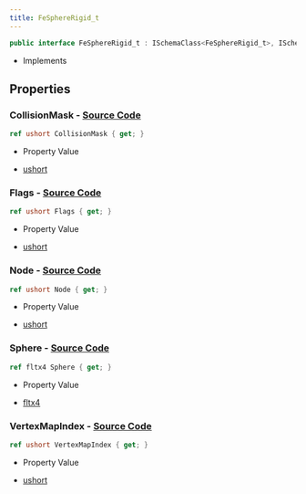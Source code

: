 ```yaml
---
title: FeSphereRigid_t
---
```


```csharp
public interface FeSphereRigid_t : ISchemaClass<FeSphereRigid_t>, ISchemaField, ISchemaClass, INativeHandle
```

- Implements

## Properties

### **CollisionMask** - [Source Code](https://github.com/swiftly-solution/swiftlys2/blob/main/managed/src/SwiftlyS2.Generated/Schemas/Interfaces/FeSphereRigid_t.cs#L20)

```csharp
ref ushort CollisionMask { get; }
```

- Property Value

- [ushort](https://learn.microsoft.com/dotnet/api/system.uint16)

### **Flags** - [Source Code](https://github.com/swiftly-solution/swiftlys2/blob/main/managed/src/SwiftlyS2.Generated/Schemas/Interfaces/FeSphereRigid_t.cs#L24)

```csharp
ref ushort Flags { get; }
```

- Property Value

- [ushort](https://learn.microsoft.com/dotnet/api/system.uint16)

### **Node** - [Source Code](https://github.com/swiftly-solution/swiftlys2/blob/main/managed/src/SwiftlyS2.Generated/Schemas/Interfaces/FeSphereRigid_t.cs#L18)

```csharp
ref ushort Node { get; }
```

- Property Value

- [ushort](https://learn.microsoft.com/dotnet/api/system.uint16)

### **Sphere** - [Source Code](https://github.com/swiftly-solution/swiftlys2/blob/main/managed/src/SwiftlyS2.Generated/Schemas/Interfaces/FeSphereRigid_t.cs#L16)

```csharp
ref fltx4 Sphere { get; }
```

- Property Value

- [fltx4](/docs/api/shared/natives/fltx4)

### **VertexMapIndex** - [Source Code](https://github.com/swiftly-solution/swiftlys2/blob/main/managed/src/SwiftlyS2.Generated/Schemas/Interfaces/FeSphereRigid_t.cs#L22)

```csharp
ref ushort VertexMapIndex { get; }
```

- Property Value

- [ushort](https://learn.microsoft.com/dotnet/api/system.uint16)

